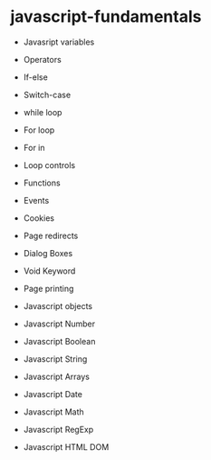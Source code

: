 # javascript-fundamentals
- Javasript variables
- Operators
- If-else
- Switch-case
- while loop
- For loop
- For in
- Loop controls

- Functions
- Events
- Cookies
- Page redirects
- Dialog Boxes
- Void Keyword
- Page printing

- Javascript objects
- Javascript Number
- Javascript Boolean
- Javascript String
- Javascript Arrays
- Javascript Date
- Javascript Math
- Javascript RegExp
- Javascript HTML DOM


